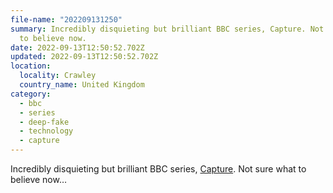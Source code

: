```yaml
---
file-name: "202209131250"
summary: Incredibly disquieting but brilliant BBC series, Capture. Not sure what
  to believe now.
date: 2022-09-13T12:50:52.702Z
updated: 2022-09-13T12:50:52.702Z
location:
  locality: Crawley
  country_name: United Kingdom
category:
  - bbc
  - series
  - deep-fake
  - technology
  - capture
---
```

Incredibly disquieting but brilliant BBC series, [Capture](https://www.bbc.co.uk/programmes/m00085sx). Not sure what to believe now&hellip;
